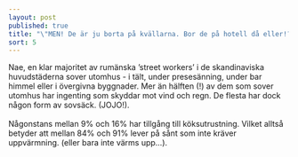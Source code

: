 ```yaml
---
layout: post
published: true
title: "\"MEN! De är ju borta på kvällarna. Bor de på hotell då eller!? Käkar buffé...\""
sort: 5
---
```




Nae, en klar majoritet av rumänska ’street workers’ i de skandinaviska huvudstäderna sover utomhus - i tält, under presesänning, under bar himmel eller i övergivna byggnader. Mer än hälften (!) av dem som sover utomhus har ingenting som skyddar mot vind och regn. De flesta har dock någon form av sovsäck. (JOJO!). <br><br>
Någonstans mellan 9% och 16% har tillgång till köksutrustning. Vilket alltså betyder att mellan 84% och 91% lever på sånt som inte kräver uppvärmning. (eller bara inte värms upp…).
